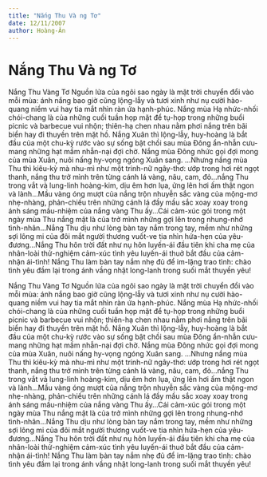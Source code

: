 ```yaml
---
title: "Nắng Thu Và ng Tơ"
date: 12/11/2007
author: Hoàng-Ân
---
```


# Nắng Thu Và ng Tơ

Nắng Thu Vàng Tơ
     Nguồn lửa của ngôi sao ngày là mặt trời chuyển đổi vào mỗi mùa:  ánh nắng bao giờ cũng lộng-lẫy và tươi xinh như nụ cười hào-quang niềm vui hay tia mắt nhìn ràn ứa hạnh-phúc.  Nắng mùa Hạ nhức-nhối chói-chang là của những cuối tuần họp mặt để tụ-họp trong những buổi picnic và barbecue vui nhộn; thiên-hạ chen nhau nằm phơi nắng trên bãi biển hay đi thuyền trên mặt hồ.  Nắng Xuân thì lộng-lẫy, huy-hoàng là bắt đầu của một chu-kỳ rước vào sự sống bật chồi sau mùa Đông ẩn-nhẫn cưu-mang những hạt mầm nhẫn-nại đợi chờ. Nắng mùa Đông nhức gọi đợi mong của mùa Xuân, nuôi nấng hy-vọng ngóng Xuân sang. 
    ...Nhưng nắng mùa Thu thì kiêu-kỳ mà nhu-mì như một trinh-nữ ngây-thơ: ướp trong hơi rét ngọt thanh, nắng thu trở mình trên từng cánh lá vàng, nâu, cam, đỏ...nắng Thu trong vắt và lung-linh hoàng-kim, dịu êm hơn lụa, ửng lên hơi ấm thật ngon và lành...Mầu vàng óng mượt của nắng trộn nhuyễn sắc vàng của mộng-mơ nhẹ-nhàng, phản-chiếu trên những cánh lá đầy mầu sắc xoay xoay trong ánh sáng mầu-nhiệm của nắng vàng Thu ấy...Cái cảm-xúc gói trong một ngày mùa Thu nắng mật là của trở mình những gợi lên trong nhung-nhớ tình-nhân...Nắng Thu dịu như lòng bàn tay nắm trong tay, mềm như những sợi lông mi của đôi mắt người thương vuốt-ve tia nhìn hứa-hẹn của yêu-đương...Nắng Thu hôn trời đất như nụ hôn luyến-ái đầu tiên khi cha mẹ của nhân-loài thử-nghiệm cảm-xúc tình yêu luyến-ái thuở bắt đầu của cảm-nhận ái-tình!
      Nắng Thu làm bàn tay nắm nhẹ đủ để im-lặng trao tình: chào tình yêu đầm lại trong ánh vầng nhật long-lanh trong suối mắt thuyền yêu!

Nắng Thu Vàng Tơ
     Nguồn lửa của ngôi sao ngày là mặt trời chuyển đổi vào mỗi mùa:  ánh nắng bao giờ cũng lộng-lẫy và tươi xinh như nụ cười hào-quang niềm vui hay tia mắt nhìn ràn ứa hạnh-phúc.  Nắng mùa Hạ nhức-nhối chói-chang là của những cuối tuần họp mặt để tụ-họp trong những buổi picnic và barbecue vui nhộn; thiên-hạ chen nhau nằm phơi nắng trên bãi biển hay đi thuyền trên mặt hồ.  Nắng Xuân thì lộng-lẫy, huy-hoàng là bắt đầu của một chu-kỳ rước vào sự sống bật chồi sau mùa Đông ẩn-nhẫn cưu-mang những hạt mầm nhẫn-nại đợi chờ. Nắng mùa Đông nhức gọi đợi mong của mùa Xuân, nuôi nấng hy-vọng ngóng Xuân sang. 
    ...Nhưng nắng mùa Thu thì kiêu-kỳ mà nhu-mì như một trinh-nữ ngây-thơ: ướp trong hơi rét ngọt thanh, nắng thu trở mình trên từng cánh lá vàng, nâu, cam, đỏ...nắng Thu trong vắt và lung-linh hoàng-kim, dịu êm hơn lụa, ửng lên hơi ấm thật ngon và lành...Mầu vàng óng mượt của nắng trộn nhuyễn sắc vàng của mộng-mơ nhẹ-nhàng, phản-chiếu trên những cánh lá đầy mầu sắc xoay xoay trong ánh sáng mầu-nhiệm của nắng vàng Thu ấy...Cái cảm-xúc gói trong một ngày mùa Thu nắng mật là của trở mình những gợi lên trong nhung-nhớ tình-nhân...Nắng Thu dịu như lòng bàn tay nắm trong tay, mềm như những sợi lông mi của đôi mắt người thương vuốt-ve tia nhìn hứa-hẹn của yêu-đương...Nắng Thu hôn trời đất như nụ hôn luyến-ái đầu tiên khi cha mẹ của nhân-loài thử-nghiệm cảm-xúc tình yêu luyến-ái thuở bắt đầu của cảm-nhận ái-tình!
      Nắng Thu làm bàn tay nắm nhẹ đủ để im-lặng trao tình: chào tình yêu đầm lại trong ánh vầng nhật long-lanh trong suối mắt thuyền yêu!
